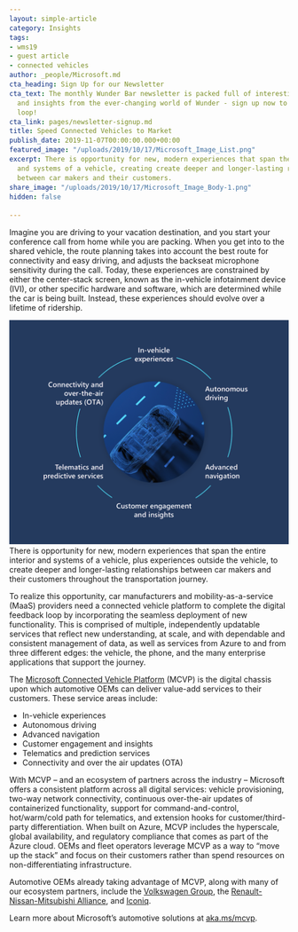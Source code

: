 ```yaml
---
layout: simple-article
category: Insights
tags:
- wms19
- guest article
- connected vehicles
author: _people/Microsoft.md
cta_heading: Sign Up for our Newsletter
cta_text: The monthly Wunder Bar newsletter is packed full of interesting news, updates
  and insights from the ever-changing world of Wunder - sign up now to stay in the
  loop!
cta_link: pages/newsletter-signup.md
title: Speed Connected Vehicles to Market
publish_date: 2019-11-07T00:00:00.000+00:00
featured_image: "/uploads/2019/10/17/Microsoft_Image_List.png"
excerpt: There is opportunity for new, modern experiences that span the entire interior
  and systems of a vehicle, creating create deeper and longer-lasting relationships
  between car makers and their customers.
share_image: "/uploads/2019/10/17/Microsoft_Image_Body-1.png"
hidden: false

---
```

Imagine you are driving to your vacation destination, and you start your conference call from home while you are packing. When you get into to the shared vehicle, the route planning takes into account the best route for connectivity and easy driving, and adjusts the backseat microphone sensitivity during the call. Today, these experiences are constrained by either the center-stack screen, known as the in-vehicle infotainment device (IVI), or other specific hardware and software, which are determined while the car is being built. Instead, these experiences should evolve over a lifetime of ridership. 

![](/uploads/2019/10/17/Microsoft_Image_Body.png)There is opportunity for new, modern experiences that span the entire interior and systems of a vehicle, plus experiences outside the vehicle, to create deeper and longer-lasting relationships between car makers and their customers throughout the transportation journey.

To realize this opportunity, car manufacturers and mobility-as-a-service (MaaS) providers need a connected vehicle platform to complete the digital feedback loop by incorporating the seamless deployment of new functionality. This is comprised of multiple, independently updatable services that reflect new understanding, at scale, and with dependable and consistent management of data, as well as services from Azure to and from three different edges: the vehicle, the phone, and the many enterprise applications that support the journey.

The [Microsoft Connected Vehicle Platform](http://aka.ms/mcvp) (MCVP) is the digital chassis upon which automotive OEMs can deliver value-add services to their customers. These service areas include:

* In-vehicle experiences
* Autonomous driving
* Advanced navigation
* Customer engagement and insights
* Telematics and prediction services
* Connectivity and over the air updates (OTA)

With MCVP – and an ecosystem of partners across the industry – Microsoft offers a consistent platform across all digital services: vehicle provisioning, two-way network connectivity, continuous over-the-air updates of containerized functionality, support for command-and-control, hot/warm/cold path for telematics, and extension hooks for customer/third-party differentiation. When built on Azure, MCVP includes the hyperscale, global availability, and regulatory compliance that comes as part of the Azure cloud. OEMs and fleet operators leverage MCVP as a way to “move up the stack” and focus on their customers rather than spend resources on non-differentiating infrastructure.

Automotive OEMs already taking advantage of MCVP, along with many of our ecosystem partners, include the [Volkswagen Group](https://news.microsoft.com/europe/features/volkswagen-and-microsoft-partner-to-create-new-automotive-cloud/), the [Renault-Nissan-Mitsubishi Alliance](https://news.microsoft.com/2019/03/20/renault-nissan-mitsubishi-launches-alliance-intelligent-cloud-on-microsoft-azure/), and [Iconiq](http://iconiqmotors.com/).

Learn more about Microsoft’s automotive solutions at [aka.ms/mcvp](aka.ms/mcvp).